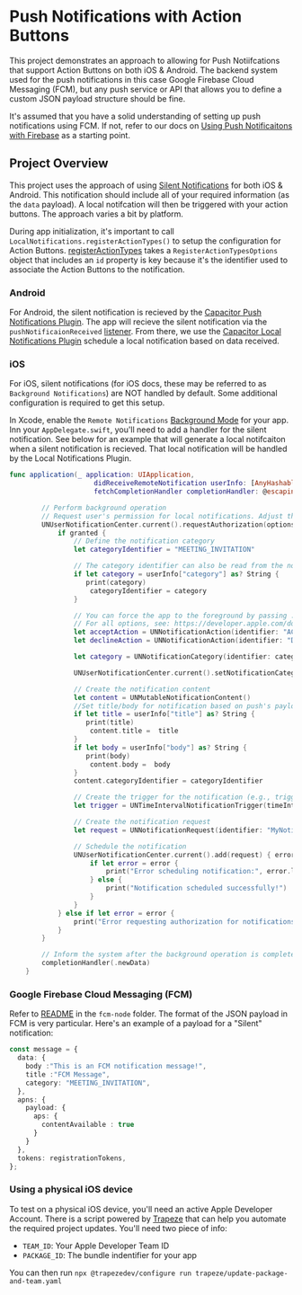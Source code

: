 # Push Notifications with Action Buttons

This project demonstrates an approach to allowing for Push Notiifcations that support Action Buttons on both iOS & Android. The backend system used for the push notifications in this case Google Firebase Cloud Messaging (FCM), but any push service or API that allows you to define a custom JSON payload structure should be fine.

It's assumed that you have a solid understanding of setting up push notifications using FCM. If not, refer to our docs on [Using Push Notificaitons with Firebase](https://capacitorjs.com/docs/guides/push-notifications-firebase) as a starting point.

## Project Overview

This project uses the approach of using [Silent Notifications](https://capacitorjs.com/docs/apis/push-notifications#silent-push-notifications--data-only-notifications) for both iOS & Android. This notification should include all of your required information (as the `data` payload). A local notifcation will then be triggered with your action buttons. The approach varies a bit by platform.

During app initialization, it's important to call `LocalNotifications.registerActionTypes()` to setup the configuration for Action Buttons. [registerActionTypes](https://capacitorjs.com/docs/apis/local-notifications#registeractiontypes) takes a `RegisterActionTypesOptions` object that includes an `id` property is key because it's the identifier used to associate the Action Buttons to the notification.

### Android

For Android, the silent notification is recieved by the [Capacitor Push Notifications Plugin](https://capacitorjs.com/docs/apis/push-notifications). The app will recieve the silent notification via the `pushNotificaionReceived` [listener](https://capacitorjs.com/docs/apis/push-notifications#addlistenerpushnotificationreceived-). From there, we use the [Capacitor Local Notifications Plugin](https://capacitorjs.com/docs/apis/local-notifications) schedule a local notification based on data received. 

### iOS

For iOS, silent notifications (for iOS docs, these may be referred to as `Background Notifications`) are NOT handled by default. Some additional configuration is required to get this setup.

In Xcode, enable the `Remote Notifications` [Background Mode](https://developer.apple.com/documentation/usernotifications/setting_up_a_remote_notification_server/pushing_background_updates_to_your_app) for your app. Inn your `AppDelegate.swift`, you'll need to add a handler for the silent notification. See below for an example that will generate a local notifcaiton when a silent notification is recieved. That local notification will be handled by the Local Notifications Plugin.

```swift
func application(_ application: UIApplication,
                     didReceiveRemoteNotification userInfo: [AnyHashable : Any],
                     fetchCompletionHandler completionHandler: @escaping (UIBackgroundFetchResult) -> Void) {

        // Perform background operation
        // Request user's permission for local notifications. Adjust this as needed
        UNUserNotificationCenter.current().requestAuthorization(options: [.alert, .sound, .badge]) { granted, error in
            if granted {
                // Define the notification category
                let categoryIdentifier = "MEETING_INVITATION"

                // The category identifier can also be read from the notification
                if let category = userInfo["category"] as? String {
                   print(category)
                    categoryIdentifier = category
                }

                // You can force the app to the foreground by passing .foreground as a options
                // For all options, see: https://developer.apple.com/documentation/usernotifications/unnotificationactionoptions
                let acceptAction = UNNotificationAction(identifier: "ACCEPT_ACTION", title: "Accept", options: [.foreground])
                let declineAction = UNNotificationAction(identifier: "DECLINE_ACTION", title: "Decline", options: [])

                let category = UNNotificationCategory(identifier: categoryIdentifier, actions: [acceptAction, declineAction], intentIdentifiers: [], options: [])

                UNUserNotificationCenter.current().setNotificationCategories([category])

                // Create the notification content
                let content = UNMutableNotificationContent()
                //Set title/body for notification based on push's payload
                if let title = userInfo["title"] as? String {
                   print(title)
                    content.title =  title
                }
                if let body = userInfo["body"] as? String {
                   print(body)
                    content.body =  body
                }
                content.categoryIdentifier = categoryIdentifier

                // Create the trigger for the notification (e.g., trigger it after 5 seconds)
                let trigger = UNTimeIntervalNotificationTrigger(timeInterval: 5, repeats: false)

                // Create the notification request
                let request = UNNotificationRequest(identifier: "MyNotification", content: content, trigger: trigger)

                // Schedule the notification
                UNUserNotificationCenter.current().add(request) { error in
                    if let error = error {
                        print("Error scheduling notification:", error.localizedDescription)
                    } else {
                        print("Notification scheduled successfully!")
                    }
                }
            } else if let error = error {
                print("Error requesting authorization for notifications:", error.localizedDescription)
            }
        }

        // Inform the system after the background operation is completed.
        completionHandler(.newData)
    }
```

### Google Firebase Cloud Messaging (FCM)

Refer to [README](fcm-node/README.md) in the `fcm-node` folder. The format of the JSON payload in FCM is very particular. Here's an example of a payload for a "Silent" notification:

```typescript
const message = {
  data: {
    body :"This is an FCM notification message!",
    title :"FCM Message",
    category: "MEETING_INVITATION",
  },
  apns: {
    payload: {
      aps: {
        contentAvailable : true
      }
    }
  },
  tokens: registrationTokens,
};
```

### Using a physical iOS device

To test on a physical iOS device, you'll need an active Apple Developer Account. There is a script powered by [Trapeze](https://trapeze.dev) that can help you automate the required project updates. You'll need two piece of info:

- `TEAM_ID`: Your Apple Developer Team ID
- `PACKAGE_ID`: The bundle indentifier for your app

You can then run `npx @trapezedev/configure run trapeze/update-package-and-team.yaml`
